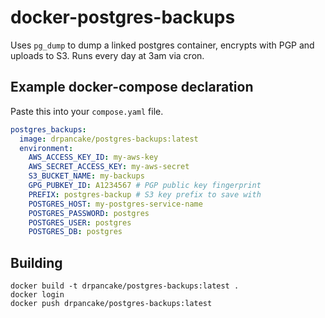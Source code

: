 docker-postgres-backups
=======================

Uses `pg_dump` to dump a linked postgres container, encrypts with PGP and
uploads to S3. Runs every day at 3am via cron.

Example docker-compose declaration
----------------------------------

Paste this into your `compose.yaml` file.

```yaml
postgres_backups:
  image: drpancake/postgres-backups:latest
  environment:
    AWS_ACCESS_KEY_ID: my-aws-key
    AWS_SECRET_ACCESS_KEY: my-aws-secret
    S3_BUCKET_NAME: my-backups
    GPG_PUBKEY_ID: A1234567 # PGP public key fingerprint
    PREFIX: postgres-backup # S3 key prefix to save with
    POSTGRES_HOST: my-postgres-service-name
    POSTGRES_PASSWORD: postgres
    POSTGRES_USER: postgres
    POSTGRES_DB: postgres
```

Building
--------

```
docker build -t drpancake/postgres-backups:latest .
docker login
docker push drpancake/postgres-backups:latest
```
